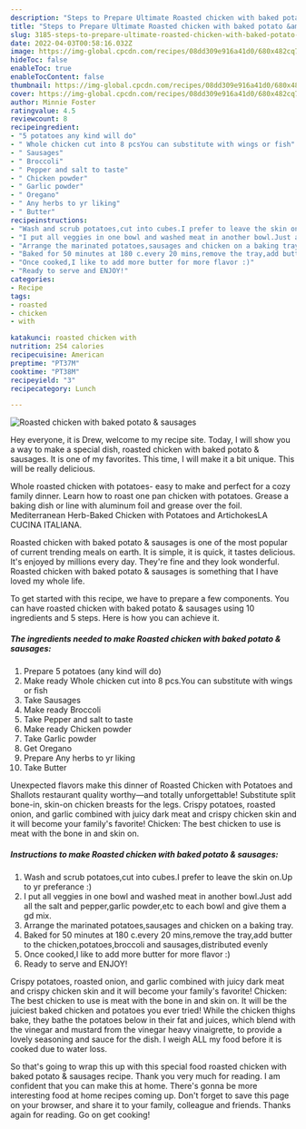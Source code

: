 ```yaml
---
description: "Steps to Prepare Ultimate Roasted chicken with baked potato &amp;amp; sausages"
title: "Steps to Prepare Ultimate Roasted chicken with baked potato &amp;amp; sausages"
slug: 3185-steps-to-prepare-ultimate-roasted-chicken-with-baked-potato-and-amp-sausages
date: 2022-04-03T00:58:16.032Z
image: https://img-global.cpcdn.com/recipes/08dd309e916a41d0/680x482cq70/roasted-chicken-with-baked-potato-sausages-recipe-main-photo.jpg
hideToc: false
enableToc: true
enableTocContent: false
thumbnail: https://img-global.cpcdn.com/recipes/08dd309e916a41d0/680x482cq70/roasted-chicken-with-baked-potato-sausages-recipe-main-photo.jpg
cover: https://img-global.cpcdn.com/recipes/08dd309e916a41d0/680x482cq70/roasted-chicken-with-baked-potato-sausages-recipe-main-photo.jpg
author: Minnie Foster
ratingvalue: 4.5
reviewcount: 8
recipeingredient:
- "5 potatoes any kind will do"
- " Whole chicken cut into 8 pcsYou can substitute with wings or fish"
- " Sausages"
- " Broccoli"
- " Pepper and salt to taste"
- " Chicken powder"
- " Garlic powder"
- " Oregano"
- " Any herbs to yr liking"
- " Butter"
recipeinstructions:
- "Wash and scrub potatoes,cut into cubes.I prefer to leave the skin on.Up to yr preferance :)"
- "I put all veggies in one bowl and washed meat in another bowl.Just add all the salt and pepper,garlic powder,etc to each bowl and give them a gd mix."
- "Arrange the marinated potatoes,sausages and chicken on a baking tray."
- "Baked for 50 minutes at 180 c.every 20 mins,remove the tray,add butter to the chicken,potatoes,broccoli and sausages,distributed evenly"
- "Once cooked,I like to add more butter for more flavor :)"
- "Ready to serve and ENJOY!"
categories:
- Recipe
tags:
- roasted
- chicken
- with

katakunci: roasted chicken with 
nutrition: 254 calories
recipecuisine: American
preptime: "PT37M"
cooktime: "PT38M"
recipeyield: "3"
recipecategory: Lunch

---
```



![Roasted chicken with baked potato &amp; sausages](https://img-global.cpcdn.com/recipes/08dd309e916a41d0/680x482cq70/roasted-chicken-with-baked-potato-sausages-recipe-main-photo.jpg)

Hey everyone, it is Drew, welcome to my recipe site. Today, I will show you a way to make a special dish, roasted chicken with baked potato &amp; sausages. It is one of my favorites. This time, I will make it a bit unique. This will be really delicious.

Whole roasted chicken with potatoes- easy to make and perfect for a cozy family dinner. Learn how to roast one pan chicken with potatoes. Grease a baking dish or line with aluminum foil and grease over the foil. Mediterranean Herb-Baked Chicken with Potatoes and ArtichokesLA CUCINA ITALIANA.

Roasted chicken with baked potato &amp; sausages is one of the most popular of current trending meals on earth. It is simple, it is quick, it tastes delicious. It's enjoyed by millions every day. They're fine and they look wonderful. Roasted chicken with baked potato &amp; sausages is something that I have loved my whole life.


To get started with this recipe, we have to prepare a few components. You can have roasted chicken with baked potato &amp; sausages using 10 ingredients and 5 steps. Here is how you can achieve it.

<!--inarticleads1-->

##### The ingredients needed to make Roasted chicken with baked potato &amp; sausages:

1. Prepare 5 potatoes (any kind will do)
1. Make ready  Whole chicken cut into 8 pcs.You can substitute with wings or fish
1. Take  Sausages
1. Make ready  Broccoli
1. Take  Pepper and salt to taste
1. Make ready  Chicken powder
1. Take  Garlic powder
1. Get  Oregano
1. Prepare  Any herbs to yr liking
1. Take  Butter


Unexpected flavors make this dinner of Roasted Chicken with Potatoes and Shallots restaurant quality worthy—and totally unforgettable! Substitute split bone-in, skin-on chicken breasts for the legs. Crispy potatoes, roasted onion, and garlic combined with juicy dark meat and crispy chicken skin and it will become your family&#39;s favorite! Chicken: The best chicken to use is meat with the bone in and skin on. 

<!--inarticleads2-->

##### Instructions to make Roasted chicken with baked potato &amp; sausages:

1. Wash and scrub potatoes,cut into cubes.I prefer to leave the skin on.Up to yr preferance :)
1. I put all veggies in one bowl and washed meat in another bowl.Just add all the salt and pepper,garlic powder,etc to each bowl and give them a gd mix.
1. Arrange the marinated potatoes,sausages and chicken on a baking tray.
1. Baked for 50 minutes at 180 c.every 20 mins,remove the tray,add butter to the chicken,potatoes,broccoli and sausages,distributed evenly
1. Once cooked,I like to add more butter for more flavor :)
1. Ready to serve and ENJOY!

Crispy potatoes, roasted onion, and garlic combined with juicy dark meat and crispy chicken skin and it will become your family&#39;s favorite! Chicken: The best chicken to use is meat with the bone in and skin on. It will be the juiciest baked chicken and potatoes you ever tried! While the chicken thighs bake, they bathe the potatoes below in their fat and juices, which blend with the vinegar and mustard from the vinegar heavy vinaigrette, to provide a lovely seasoning and sauce for the dish. I weigh ALL my food before it is cooked due to water loss. 

So that's going to wrap this up with this special food roasted chicken with baked potato &amp; sausages recipe. Thank you very much for reading. I am confident that you can make this at home. There's gonna be more interesting food at home recipes coming up. Don't forget to save this page on your browser, and share it to your family, colleague and friends. Thanks again for reading. Go on get cooking!
